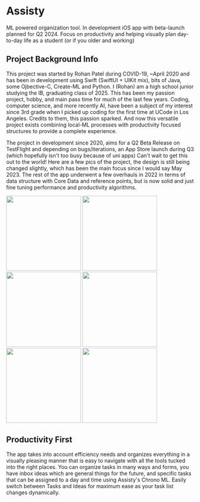 # Assisty
ML powered organization tool. In development iOS app with beta-launch planned for Q2 2024. Focus on productivity and helping visually plan day-to-day life as a student (or if you older and working)

## Project Background Info
This project was started by Rohan Patel during COVID-19, ~April 2020 and has been in development using Swift (SwiftUI + UIKit mix), bits of Java, some Ojbective-C, Create-ML and Python. I (Rohan) am a high school junior studying the IB, graduating class of 2025. This has been my passion project, hobby, and main pass time for much of the last few years. Coding, computer science, and more recently AI, have been a subject of my interest since 3rd grade when I picked up coding for the first time at UCode in Los Angeles. Credits to them, this passion sparked. And now this versatile project exists combining local-ML processes with productivity focused structures to provide a complete experience. 

The project in development since 2020, aims for a Q2 Beta Release on TestFlight and depending on bugs/iterations, an App Store launch during Q3 (which hopefully isn't too busy because of uni apps) Can't wait to get this out to the world! Here are a few pics of the project, the design is still being changed slightly, which has been the main focus since I would say May 2023. The rest of the app underwent a few overhauls in 2022 in terms of data structure with Core Data and reference points, but is now solid and just fine tuning performance and productivity algorithms. 

<img src="https://github.com/techrcoder/Assisty/assets/81099468/4dabb21d-0a1a-46ad-9ab0-93cabeced381"  width="200"  >

<img src="https://github.com/techrcoder/Assisty/assets/81099468/d5b63d4d-9859-4917-ac40-efa35fa2ef99"  width="200" >

<img src="https://github.com/techrcoder/Assisty/assets/81099468/b4b34310-7b46-43b8-9f3c-b548ee4365d6"  width="200" >

<img src="https://github.com/techrcoder/Assisty/assets/81099468/3c28dee2-2763-490a-b406-e9192505e35b"  width="200" >

<img src="https://github.com/techrcoder/Assisty/assets/81099468/d23a0b2b-7b0e-42ff-88bf-f0ea4458b3cb"  width="200" >

<img src="https://github.com/techrcoder/Assisty/assets/81099468/0ec4894d-41e0-4e95-8faf-ac9182af9517"  width="200" >


## Productivity First
The app takes into account efficiency needs and organizes everything in a visually pleasing manner that is easy to navigate with all the tools tucked into the right places. You can organize tasks in many ways and forms, you have inbox ideas which are general things for the future, and specific tasks that can be assigned to a day and time using Assisty's Chrono ML. Easily switch between Tasks and Ideas for maximum ease as your task list changes dynamically.
